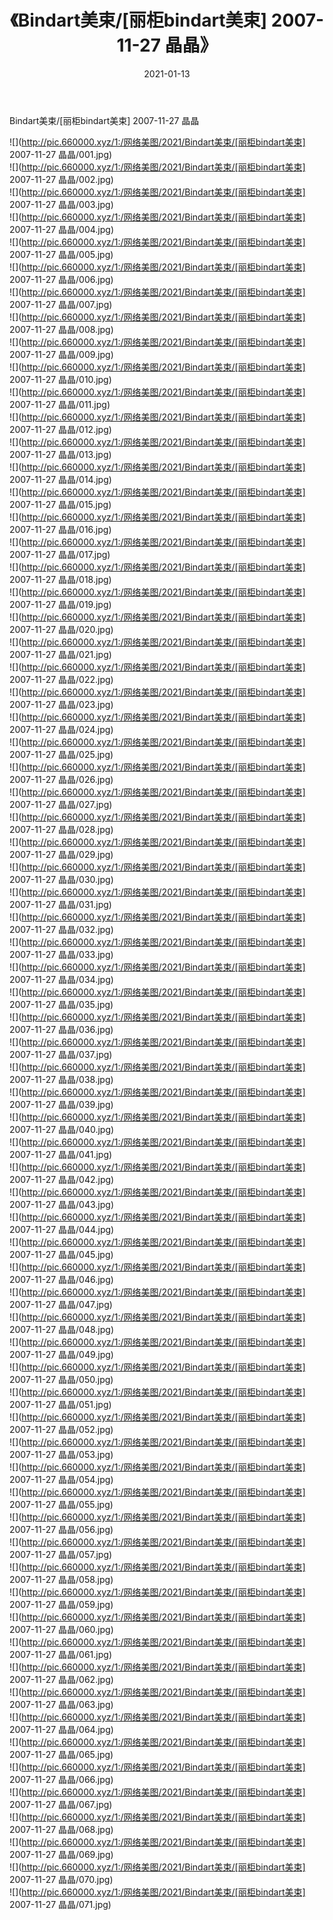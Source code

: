 ﻿---
layout: post
title:  《Bindart美束/[丽柜bindart美束] 2007-11-27 晶晶》
date:   2021-01-13
img: http://pic.660000.xyz/1:/网络美图/2021/Bindart美束/[丽柜bindart美束] 2007-11-27 晶晶/000.jpg
categories: [美女, 清纯, 唯美]
---

Bindart美束/[丽柜bindart美束] 2007-11-27 晶晶

 ![](http://pic.660000.xyz/1:/网络美图/2021/Bindart美束/[丽柜bindart美束] 2007-11-27 晶晶/001.jpg) <br>![](http://pic.660000.xyz/1:/网络美图/2021/Bindart美束/[丽柜bindart美束] 2007-11-27 晶晶/002.jpg) <br>![](http://pic.660000.xyz/1:/网络美图/2021/Bindart美束/[丽柜bindart美束] 2007-11-27 晶晶/003.jpg) <br>![](http://pic.660000.xyz/1:/网络美图/2021/Bindart美束/[丽柜bindart美束] 2007-11-27 晶晶/004.jpg) <br>![](http://pic.660000.xyz/1:/网络美图/2021/Bindart美束/[丽柜bindart美束] 2007-11-27 晶晶/005.jpg) <br>![](http://pic.660000.xyz/1:/网络美图/2021/Bindart美束/[丽柜bindart美束] 2007-11-27 晶晶/006.jpg) <br>![](http://pic.660000.xyz/1:/网络美图/2021/Bindart美束/[丽柜bindart美束] 2007-11-27 晶晶/007.jpg) <br>![](http://pic.660000.xyz/1:/网络美图/2021/Bindart美束/[丽柜bindart美束] 2007-11-27 晶晶/008.jpg) <br>![](http://pic.660000.xyz/1:/网络美图/2021/Bindart美束/[丽柜bindart美束] 2007-11-27 晶晶/009.jpg) <br>![](http://pic.660000.xyz/1:/网络美图/2021/Bindart美束/[丽柜bindart美束] 2007-11-27 晶晶/010.jpg) <br>![](http://pic.660000.xyz/1:/网络美图/2021/Bindart美束/[丽柜bindart美束] 2007-11-27 晶晶/011.jpg) <br>![](http://pic.660000.xyz/1:/网络美图/2021/Bindart美束/[丽柜bindart美束] 2007-11-27 晶晶/012.jpg) <br>![](http://pic.660000.xyz/1:/网络美图/2021/Bindart美束/[丽柜bindart美束] 2007-11-27 晶晶/013.jpg) <br>![](http://pic.660000.xyz/1:/网络美图/2021/Bindart美束/[丽柜bindart美束] 2007-11-27 晶晶/014.jpg) <br>![](http://pic.660000.xyz/1:/网络美图/2021/Bindart美束/[丽柜bindart美束] 2007-11-27 晶晶/015.jpg) <br>![](http://pic.660000.xyz/1:/网络美图/2021/Bindart美束/[丽柜bindart美束] 2007-11-27 晶晶/016.jpg) <br>![](http://pic.660000.xyz/1:/网络美图/2021/Bindart美束/[丽柜bindart美束] 2007-11-27 晶晶/017.jpg) <br>![](http://pic.660000.xyz/1:/网络美图/2021/Bindart美束/[丽柜bindart美束] 2007-11-27 晶晶/018.jpg) <br>![](http://pic.660000.xyz/1:/网络美图/2021/Bindart美束/[丽柜bindart美束] 2007-11-27 晶晶/019.jpg) <br>![](http://pic.660000.xyz/1:/网络美图/2021/Bindart美束/[丽柜bindart美束] 2007-11-27 晶晶/020.jpg) <br>![](http://pic.660000.xyz/1:/网络美图/2021/Bindart美束/[丽柜bindart美束] 2007-11-27 晶晶/021.jpg) <br>![](http://pic.660000.xyz/1:/网络美图/2021/Bindart美束/[丽柜bindart美束] 2007-11-27 晶晶/022.jpg) <br>![](http://pic.660000.xyz/1:/网络美图/2021/Bindart美束/[丽柜bindart美束] 2007-11-27 晶晶/023.jpg) <br>![](http://pic.660000.xyz/1:/网络美图/2021/Bindart美束/[丽柜bindart美束] 2007-11-27 晶晶/024.jpg) <br>![](http://pic.660000.xyz/1:/网络美图/2021/Bindart美束/[丽柜bindart美束] 2007-11-27 晶晶/025.jpg) <br>![](http://pic.660000.xyz/1:/网络美图/2021/Bindart美束/[丽柜bindart美束] 2007-11-27 晶晶/026.jpg) <br>![](http://pic.660000.xyz/1:/网络美图/2021/Bindart美束/[丽柜bindart美束] 2007-11-27 晶晶/027.jpg) <br>![](http://pic.660000.xyz/1:/网络美图/2021/Bindart美束/[丽柜bindart美束] 2007-11-27 晶晶/028.jpg) <br>![](http://pic.660000.xyz/1:/网络美图/2021/Bindart美束/[丽柜bindart美束] 2007-11-27 晶晶/029.jpg) <br>![](http://pic.660000.xyz/1:/网络美图/2021/Bindart美束/[丽柜bindart美束] 2007-11-27 晶晶/030.jpg) <br>![](http://pic.660000.xyz/1:/网络美图/2021/Bindart美束/[丽柜bindart美束] 2007-11-27 晶晶/031.jpg) <br>![](http://pic.660000.xyz/1:/网络美图/2021/Bindart美束/[丽柜bindart美束] 2007-11-27 晶晶/032.jpg) <br>![](http://pic.660000.xyz/1:/网络美图/2021/Bindart美束/[丽柜bindart美束] 2007-11-27 晶晶/033.jpg) <br>![](http://pic.660000.xyz/1:/网络美图/2021/Bindart美束/[丽柜bindart美束] 2007-11-27 晶晶/034.jpg) <br>![](http://pic.660000.xyz/1:/网络美图/2021/Bindart美束/[丽柜bindart美束] 2007-11-27 晶晶/035.jpg) <br>![](http://pic.660000.xyz/1:/网络美图/2021/Bindart美束/[丽柜bindart美束] 2007-11-27 晶晶/036.jpg) <br>![](http://pic.660000.xyz/1:/网络美图/2021/Bindart美束/[丽柜bindart美束] 2007-11-27 晶晶/037.jpg) <br>![](http://pic.660000.xyz/1:/网络美图/2021/Bindart美束/[丽柜bindart美束] 2007-11-27 晶晶/038.jpg) <br>![](http://pic.660000.xyz/1:/网络美图/2021/Bindart美束/[丽柜bindart美束] 2007-11-27 晶晶/039.jpg) <br>![](http://pic.660000.xyz/1:/网络美图/2021/Bindart美束/[丽柜bindart美束] 2007-11-27 晶晶/040.jpg) <br>![](http://pic.660000.xyz/1:/网络美图/2021/Bindart美束/[丽柜bindart美束] 2007-11-27 晶晶/041.jpg) <br>![](http://pic.660000.xyz/1:/网络美图/2021/Bindart美束/[丽柜bindart美束] 2007-11-27 晶晶/042.jpg) <br>![](http://pic.660000.xyz/1:/网络美图/2021/Bindart美束/[丽柜bindart美束] 2007-11-27 晶晶/043.jpg) <br>![](http://pic.660000.xyz/1:/网络美图/2021/Bindart美束/[丽柜bindart美束] 2007-11-27 晶晶/044.jpg) <br>![](http://pic.660000.xyz/1:/网络美图/2021/Bindart美束/[丽柜bindart美束] 2007-11-27 晶晶/045.jpg) <br>![](http://pic.660000.xyz/1:/网络美图/2021/Bindart美束/[丽柜bindart美束] 2007-11-27 晶晶/046.jpg) <br>![](http://pic.660000.xyz/1:/网络美图/2021/Bindart美束/[丽柜bindart美束] 2007-11-27 晶晶/047.jpg) <br>![](http://pic.660000.xyz/1:/网络美图/2021/Bindart美束/[丽柜bindart美束] 2007-11-27 晶晶/048.jpg) <br>![](http://pic.660000.xyz/1:/网络美图/2021/Bindart美束/[丽柜bindart美束] 2007-11-27 晶晶/049.jpg) <br>![](http://pic.660000.xyz/1:/网络美图/2021/Bindart美束/[丽柜bindart美束] 2007-11-27 晶晶/050.jpg) <br>![](http://pic.660000.xyz/1:/网络美图/2021/Bindart美束/[丽柜bindart美束] 2007-11-27 晶晶/051.jpg) <br>![](http://pic.660000.xyz/1:/网络美图/2021/Bindart美束/[丽柜bindart美束] 2007-11-27 晶晶/052.jpg) <br>![](http://pic.660000.xyz/1:/网络美图/2021/Bindart美束/[丽柜bindart美束] 2007-11-27 晶晶/053.jpg) <br>![](http://pic.660000.xyz/1:/网络美图/2021/Bindart美束/[丽柜bindart美束] 2007-11-27 晶晶/054.jpg) <br>![](http://pic.660000.xyz/1:/网络美图/2021/Bindart美束/[丽柜bindart美束] 2007-11-27 晶晶/055.jpg) <br>![](http://pic.660000.xyz/1:/网络美图/2021/Bindart美束/[丽柜bindart美束] 2007-11-27 晶晶/056.jpg) <br>![](http://pic.660000.xyz/1:/网络美图/2021/Bindart美束/[丽柜bindart美束] 2007-11-27 晶晶/057.jpg) <br>![](http://pic.660000.xyz/1:/网络美图/2021/Bindart美束/[丽柜bindart美束] 2007-11-27 晶晶/058.jpg) <br>![](http://pic.660000.xyz/1:/网络美图/2021/Bindart美束/[丽柜bindart美束] 2007-11-27 晶晶/059.jpg) <br>![](http://pic.660000.xyz/1:/网络美图/2021/Bindart美束/[丽柜bindart美束] 2007-11-27 晶晶/060.jpg) <br>![](http://pic.660000.xyz/1:/网络美图/2021/Bindart美束/[丽柜bindart美束] 2007-11-27 晶晶/061.jpg) <br>![](http://pic.660000.xyz/1:/网络美图/2021/Bindart美束/[丽柜bindart美束] 2007-11-27 晶晶/062.jpg) <br>![](http://pic.660000.xyz/1:/网络美图/2021/Bindart美束/[丽柜bindart美束] 2007-11-27 晶晶/063.jpg) <br>![](http://pic.660000.xyz/1:/网络美图/2021/Bindart美束/[丽柜bindart美束] 2007-11-27 晶晶/064.jpg) <br>![](http://pic.660000.xyz/1:/网络美图/2021/Bindart美束/[丽柜bindart美束] 2007-11-27 晶晶/065.jpg) <br>![](http://pic.660000.xyz/1:/网络美图/2021/Bindart美束/[丽柜bindart美束] 2007-11-27 晶晶/066.jpg) <br>![](http://pic.660000.xyz/1:/网络美图/2021/Bindart美束/[丽柜bindart美束] 2007-11-27 晶晶/067.jpg) <br>![](http://pic.660000.xyz/1:/网络美图/2021/Bindart美束/[丽柜bindart美束] 2007-11-27 晶晶/068.jpg) <br>![](http://pic.660000.xyz/1:/网络美图/2021/Bindart美束/[丽柜bindart美束] 2007-11-27 晶晶/069.jpg) <br>![](http://pic.660000.xyz/1:/网络美图/2021/Bindart美束/[丽柜bindart美束] 2007-11-27 晶晶/070.jpg) <br>![](http://pic.660000.xyz/1:/网络美图/2021/Bindart美束/[丽柜bindart美束] 2007-11-27 晶晶/071.jpg) <br>